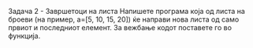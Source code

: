 Задача 2 - Завршетоци на листа
Напишете програма која од листа на броеви (на пример, a=[5, 10, 15, 20]) ќе направи нова листа од само првиот и последниот елемент. За вежбање кодот поставете го во функција.